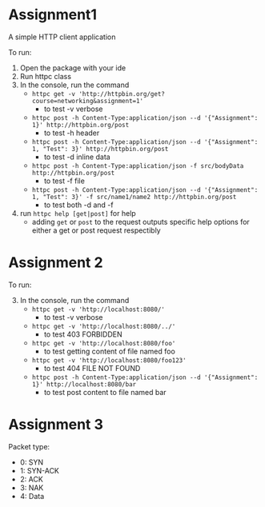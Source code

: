 # Assignment1

A simple HTTP client application

To run:
1. Open the package with your ide
2. Run httpc class
3. In the console, run the command 
   - `httpc get -v 'http://httpbin.org/get?course=networking&assignment=1'`
     - to test -v verbose
   - `httpc post -h Content-Type:application/json --d '{"Assignment": 1}' http://httpbin.org/post`
     - to test -h header
   - `httpc post -h Content-Type:application/json --d '{"Assignment": 1, "Test": 3}' http://httpbin.org/post`
     - to test -d inline data
   - `httpc post -h Content-Type:application/json -f src/bodyData http://httpbin.org/post`
     - to test -f file
   - `httpc post -h Content-Type:application/json --d '{"Assignment": 1, "Test": 3}' -f src/name1/name2 http://httpbin.org/post`
     - to test both -d and -f 
4. run `httpc help [get|post]` for help
    - adding `get` or `post` to the request outputs specific help options for either a get or post request respectibly


# Assignment 2

To run:

3. In the console, run the command
    - `httpc get -v 'http://localhost:8080/'`
        - to test -v verbose
    - `httpc get -v 'http://localhost:8080/../'`
        - to test 403 FORBIDDEN
    - `httpc get -v 'http://localhost:8080/foo'`
        - to test getting content of file named foo
    - `httpc get -v 'http://localhost:8080/foo123'`
        - to test 404 FILE NOT FOUND
    - `httpc post -h Content-Type:application/json --d '{"Assignment": 1}' http://localhost:8080/bar`
        - to test post content to file named bar

# Assignment 3
Packet type:

- 0: SYN
- 1: SYN-ACK
- 2: ACK
- 3: NAK
- 4: Data